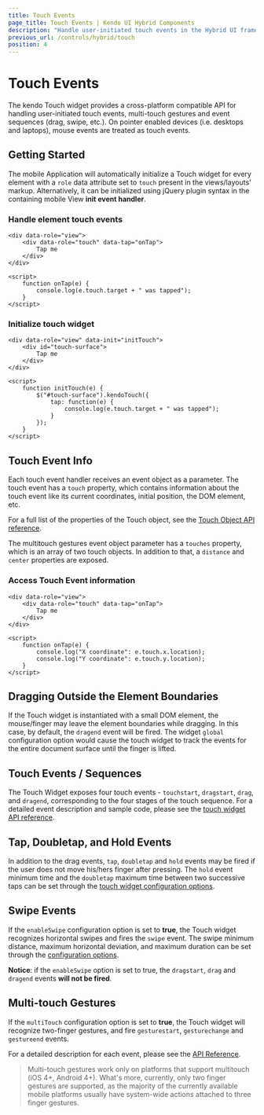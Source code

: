 ```yaml
---
title: Touch Events
page_title: Touch Events | Kendo UI Hybrid Components
description: "Handle user-initiated touch events in the Hybrid UI framework of Kendo UI."
previous_url: /controls/hybrid/touch
position: 4
---
```


# Touch Events

The kendo Touch widget provides a cross-platform compatible API for handling user-initiated touch events, multi-touch gestures and event sequences (drag, swipe, etc.).
On pointer enabled devices (i.e. desktops and laptops), mouse events are treated as touch events.

## Getting Started

The mobile Application will automatically initialize a Touch widget for every element with a `role` data attribute set to `touch` present in the views/layouts' markup.
Alternatively, it can be initialized using jQuery plugin syntax in the containing mobile View **init event handler**.

### Handle element touch events

    <div data-role="view">
        <div data-role="touch" data-tap="onTap">
            Tap me
        </div>
    </div>

    <script>
        function onTap(e) {
            console.log(e.touch.target + " was tapped");
        }
    </script>

### Initialize touch widget

    <div data-role="view" data-init="initTouch">
        <div id="touch-surface">
            Tap me
        </div>
    </div>

    <script>
        function initTouch(e) {
            $("#touch-surface").kendoTouch({
                tap: function(e) {
                    console.log(e.touch.target + " was tapped");
                }
            });
        }
    </script>

## Touch Event Info

Each touch event handler receives an event object as a parameter. The touch event has a `touch` property,
which contains information about the touch event like its current coordinates, initial position,
the DOM element, etc.

For a full list of the properties of the Touch object, see the [Touch Object API reference](/api/mobile/touch/#TouchObject).

The multitouch gestures event object parameter has a `touches` property, which is an array of two touch objects.
In addition to that, a `distance` and `center` properties are exposed.

### Access Touch Event information

    <div data-role="view">
        <div data-role="touch" data-tap="onTap">
            Tap me
        </div>
    </div>

    <script>
        function onTap(e) {
            console.log("X coordinate": e.touch.x.location);
            console.log("Y coordinate": e.touch.y.location);
        }
    </script>

## Dragging Outside the Element Boundaries

If the Touch widget is instantiated with a small DOM element, the mouse/finger may leave the element boundaries while dragging.
In this case, by default, the `dragend` event will be fired.
The widget `global` configuration option would cause the touch widget to track the events for the entire document surface until the finger is lifted.

## Touch Events / Sequences

The Touch Widget exposes four touch events - `touchstart`, `dragstart`, `drag`, and `dragend`, corresponding to the four stages of the touch sequence.
For a detailed event description and sample code, please see the [touch widget API reference](/api/mobile/touch).

## Tap, Doubletap, and Hold Events

In addition to the drag events, `tap`, `doubletap` and `hold` events may be fired if the user does not move his/hers finger after pressing.
The `hold` event minimum time and the `doubletap` maximum time between two successive taps can be set through the [touch widget configuration options](/api/mobile/touch#configuration).

## Swipe Events

If the `enableSwipe` configuration option is set to **true**, the Touch widget recognizes horizontal swipes and fires the `swipe` event.
The swipe minimum distance, maximum horizontal deviation, and maximum duration can be set through the [configuration options](/api/mobile/touch#configuration).

**Notice**: if the `enableSwipe` option is set to true, the `dragstart`, `drag` and `dragend` events **will not be fired**.

## Multi-touch Gestures

If the `multiTouch` configuration option is set to **true**, the Touch widget will recognize two-finger gestures,
and fire `gesturestart`, `gesturechange` and `gestureend` events.

For a detailed description for each event, please see the [API Reference](/api/mobile/touch).

> Multi-touch gestures work only on platforms that support multitouch (iOS 4+, Android 4+). What's more, currently, only two finger gestures are supported,
as the majority of the currently available mobile platforms usually have system-wide actions attached to three finger gestures.
